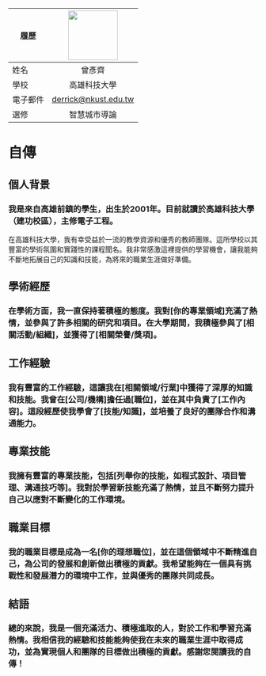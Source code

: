 |      履歷        |<img src="https://avatars.githubusercontent.com/u/22648375?v=4" width=100 height=100/>|
| ---------------- |:-----------------------------:|
| 姓名             | 曾彥齊                  |
| 學校             | 高雄科技大學                  |
| 電子郵件         | derrick@nkust.edu.tw          |
| 選修             | 智慧城市導論                  |
# 自傳
## 個人背景
### 我是來自高雄前鎮的學生，出生於2001年。目前就讀於高雄科技大學（建功校區），主修電子工程。
在高雄科技大學，我有幸受益於一流的教學資源和優秀的教師團隊。這所學校以其豐富的學術氛圍和實踐性的課程聞名。我非常感激這裡提供的學習機會，讓我能夠不斷地拓展自己的知識和技能，為將來的職業生涯做好準備。

## 學術經歷
### 在學術方面，我一直保持著積極的態度。我對[你的專業領域]充滿了熱情，並參與了許多相關的研究和項目。在大學期間，我積極參與了[相關活動/組織]，並獲得了[相關榮譽/獎項]。

## 工作經驗
### 我有豐富的工作經驗，這讓我在[相關領域/行業]中獲得了深厚的知識和技能。我曾在[公司/機構]擔任過[職位]，並在其中負責了[工作內容]。這段經歷使我學會了[技能/知識]，並培養了良好的團隊合作和溝通能力。

## 專業技能
### 我擁有豐富的專業技能，包括[列舉你的技能，如程式設計、項目管理、溝通技巧等]。我對於學習新技能充滿了熱情，並且不斷努力提升自己以應對不斷變化的工作環境。

## 職業目標
### 我的職業目標是成為一名[你的理想職位]，並在這個領域中不斷精進自己，為公司的發展和創新做出積極的貢獻。我希望能夠在一個具有挑戰性和發展潛力的環境中工作，並與優秀的團隊共同成長。

## 結語
### 總的來說，我是一個充滿活力、積極進取的人，對於工作和學習充滿熱情。我相信我的經驗和技能能夠使我在未來的職業生涯中取得成功，並為實現個人和團隊的目標做出積極的貢獻。感謝您閱讀我的自傳！
